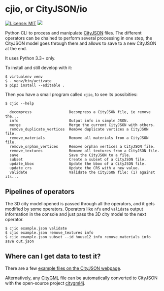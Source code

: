 # cjio, or CityJSON/io

[![License: MIT](https://img.shields.io/badge/License-MIT-yellow.svg)](https://opensource.org/licenses/MIT)
![](https://badge.fury.io/py/cjio.svg)

Python CLI to process and manipulate [CityJSON](http://www.cityjson.org) files.
The different operators can be chained to perform several processing in one step, the CityJSON model goes through them and allows to save to a new CityJSON at the end.

It uses Python 3.3+ only.

To install and still develop with it:

```console
$ virtualenv venv
$ . venv/bin/activate
$ pip3 install --editable .
```

Then you have a small program called `cjio`, to see its possibities:
```console
$ cjio --help

  decompress                 Decompress a CityJSON file, ie remove the...
  info                       Output info in simple JSON.
  merge                      Merge the current CityJSON with others.
  remove_duplicate_vertices  Remove duplicate vertices a CityJSON file.
  remove_materials           Remove all materials from a CityJSON file.
  remove_orphan_vertices     Remove orphan vertices a CityJSON file.
  remove_textures            Remove all textures from a CityJSON file.
  save                       Save the CityJSON to a file.
  subset                     Create a subset of a CityJSON file.
  update_bbox                Update the bbox of a CityJSON file.
  update_crs                 Update the CRS with a new value.
  validate                   Validate the CityJSON file: (1) against its...
```


## Pipelines of operators

The 3D city model opened is passed through all the operators, and it gets modified by some operators.
Operators like `nfo` and `validate` output information in the console and just pass the 3D city model to the next operator.

```console
$ cjio example.json validate
$ cjio example.json remove_textures info
$ cjio example.json subset --id house12 info remove_materials info save out.json
```


## Where can I get data to test it?

There are a few [example files on the CityJSON webpage](http://www.cityjson.org/en/0.6/datasets/).

Alternatively, any [CityGML](https://www.citygml.org) file can be automatically converted to CityJSON with the open-source project [citygml4j](https://github.com/citygml4j/citygml4j).


